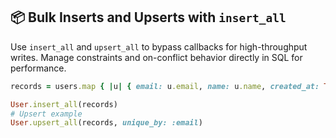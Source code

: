 ## 📦 Bulk Inserts and Upserts with `insert_all`
Use `insert_all` and `upsert_all` to bypass callbacks for high-throughput writes. Manage constraints and on-conflict behavior directly in SQL for performance.

```ruby
records = users.map { |u| { email: u.email, name: u.name, created_at: Time.now, updated_at: Time.now } }

User.insert_all(records)
# Upsert example
User.upsert_all(records, unique_by: :email)
```